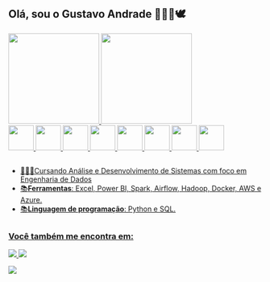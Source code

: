 ## Olá, sou o Gustavo Andrade 👨‍👩‍👦🕊

<div>
<a href="https://github.com/andradegus99">
<img loading="lazy" height="180em" src="https://github-readme-stats.vercel.app/api/top-langs/?username=andradegus99&layout=compact&langs_count=7&theme=radical"/>
<img loading="lazy" height="180em" src="https://github-readme-stats.vercel.app/api?username=andradegus99&show_icons=true&theme=radical&include_all_commits=true&count_private=true"/>
</div>  

<div style="display: inline"> 
  <img width='50' height='50' src="https://cdn.jsdelivr.net/gh/devicons/devicon@latest/icons/python/python-original.svg" />
  <img width='50' height='50' src="https://cdn.jsdelivr.net/gh/devicons/devicon@latest/icons/azuresqldatabase/azuresqldatabase-original.svg" />
  <img width='50' height='50' src="https://cdn.jsdelivr.net/gh/devicons/devicon@latest/icons/docker/docker-original-wordmark.svg" />
  <img width='50' height='50' src="https://cdn.jsdelivr.net/gh/devicons/devicon@latest/icons/apacheairflow/apacheairflow-original-wordmark.svg" />
  <img width='50' height='50' src="https://cdn.jsdelivr.net/gh/devicons/devicon@latest/icons/hadoop/hadoop-original-wordmark.svg" /> 
  <img width='50' height='50' src="https://cdn.jsdelivr.net/gh/devicons/devicon@latest/icons/amazonwebservices/amazonwebservices-plain-wordmark.svg" />
  <img width='50' height='50' src="https://cdn.jsdelivr.net/gh/devicons/devicon@latest/icons/html5/html5-original-wordmark.svg" />
  <img width='50' height='50' src="https://cdn.jsdelivr.net/gh/devicons/devicon@latest/icons/css3/css3-original-wordmark.svg" />
</div> 

## 
- 👨🏻‍🎓Cursando Análise e Desenvolvimento de Sistemas com foco em Engenharia de Dados
- 📚**Ferramentas**: Excel, Power BI, Spark, Airflow, Hadoop, Docker, AWS e Azure.
- 📚**Linguagem de programação**: Python e SQL.

##

### Você também me encontra em:
<a href="https://www.linkedin.com/in/gustavo-andrade-993095349/"> 
  <img src="https://img.shields.io/badge/linkedin-%230077B5.svg?style=for-the-badge&logo=linkedin&logoColor=white" />
</a> 

<a href="https://api.whatsapp.com/send/?phone=5511968561740&text&type=phone_number&app_absent=0" /> 
  <img src="https://img.shields.io/badge/WhatsApp-25D366?style=for-the-badge&logo=whatsapp&logoColor=white" />
</a> 

 <a href = "mailto:gustavo178andrade99@gmail.com"><img src="https://img.shields.io/badge/-Gmail-%23333?style=for-the-badge&logo=gmail&logoColor=white" target="_blank"></a>

